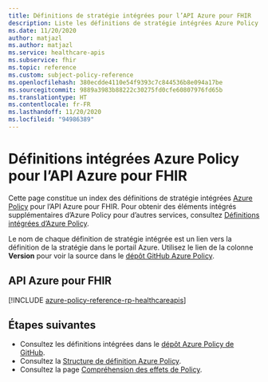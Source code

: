 ```yaml
---
title: Définitions de stratégie intégrées pour l’API Azure pour FHIR
description: Liste les définitions de stratégie intégrées Azure Policy pour l’API Azure pour FHIR. Ces définitions de stratégie intégrées fournissent des approches courantes pour la gestion de vos ressources Azure.
ms.date: 11/20/2020
author: matjazl
ms.author: matjazl
ms.service: healthcare-apis
ms.subservice: fhir
ms.topic: reference
ms.custom: subject-policy-reference
ms.openlocfilehash: 380ecdde4110e54f9393c7c844536b8e094a17be
ms.sourcegitcommit: 9889a3983b88222c30275fd0cfe60807976fd65b
ms.translationtype: HT
ms.contentlocale: fr-FR
ms.lasthandoff: 11/20/2020
ms.locfileid: "94986389"
---
```

# <a name="azure-policy-built-in-definitions-for-azure-api-for-fhir"></a>Définitions intégrées Azure Policy pour l’API Azure pour FHIR

Cette page constitue un index des définitions de stratégie intégrées [Azure Policy](../governance/policy/overview.md) pour l’API Azure pour FHIR. Pour obtenir des éléments intégrés supplémentaires d’Azure Policy pour d’autres services, consultez [Définitions intégrées d’Azure Policy](../governance/policy/samples/built-in-policies.md).

Le nom de chaque définition de stratégie intégrée est un lien vers la définition de la stratégie dans le portail Azure. Utilisez le lien de la colonne **Version** pour voir la source dans le [dépôt GitHub Azure Policy](https://github.com/Azure/azure-policy).

## <a name="azure-api-for-fhir"></a>API Azure pour FHIR

[!INCLUDE [azure-policy-reference-rp-healthcareapis](../../includes/policy/reference/byrp/microsoft.healthcareapis.md)]

## <a name="next-steps"></a>Étapes suivantes

- Consultez les définitions intégrées dans le [dépôt Azure Policy de GitHub](https://github.com/Azure/azure-policy).
- Consultez la [Structure de définition Azure Policy](../governance/policy/concepts/definition-structure.md).
- Consultez la page [Compréhension des effets de Policy](../governance/policy/concepts/effects.md).
